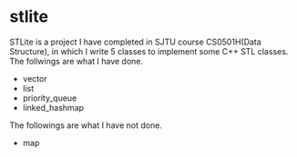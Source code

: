 # stlite
STLite is a project I have completed in SJTU course CS0501H(Data Structure), in which I write 5 classes to implement some C++ STL classes.
The follwings are what I have done.
* vector
* list
* priority_queue
* linked_hashmap

The followings are what I have not done.
* map
